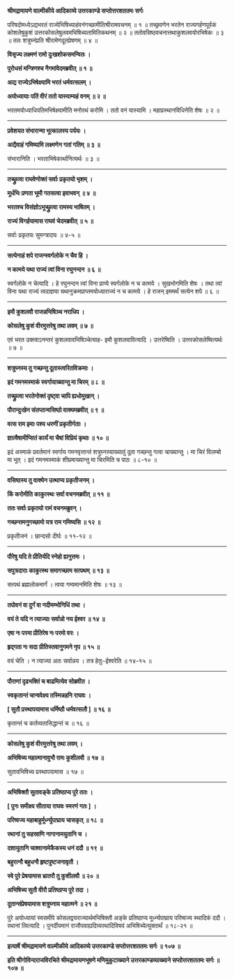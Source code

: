 **श्रीमद्रामायणे वाल्मीकीये आदिकाव्ये उत्तरकाण्डे सप्तोत्तरशततमः सर्गः**

परिषदोमध्येऽद्यभरतं राज्येभिषिच्याहंवनंगच्छामीतिश्रीरामवचनम् ॥ १ ॥ तच्छ्रवणेन भरतेन राज्यगर्हणपूर्वकं कोशलेषुकुशं उत्तरकोसलेषुलवमभिषिच्यतामितिकथनम् ॥ २ ॥ ततोवसिष्ठवचनात्तथाकुशलवयोरभिषेकः ॥ ३ ॥ ततः शत्रुघ्नंप्रति श्रीरामेणदूतप्रेषणम् ॥ ४ ॥

**विसृज्य लक्ष्मणं रामो दुःखशोकसमन्वितः ।**

**पुरोधसं मन्त्रिणश्च नैगमांवेदमब्रवीत् ॥ १ ॥**

**अद्य राज्येऽभिषेक्ष्यामि भरतं धर्मवत्सलम् ।**

**अयोध्यायाः पतिं वीरं ततो यास्याम्यहं वनम् ॥ २ ॥**

भरतमयोध्याधिपतिमभिषेक्ष्यामीति मनोरथं करोमि । ततो वनं यास्यामि । महाप्रस्थानविधिनेति शेषः ॥ २ ॥

****

**प्रवेशयत संभारान्मा भूत्कालस्य पर्ययः ।**

**अद्यैवाहं गमिष्यामि लक्ष्मणेन गतां गतिम् ॥ ३ ॥**

संभारानिति । भरताभिषेकार्थानित्यर्थः ॥ ३ ॥

****

**तच्छ्रुत्वा राघवेणोक्तं सर्वाः प्रकृतयो भृशम् ।**

**मूर्धभिः प्रणता भूमौ गतसत्वा इवाभवन् ॥ ४ ॥**

**भरतश्च विसंज्ञोऽभूच्छ्रुत्वा रामस्य भाषितम् ।**

**राज्यं विगर्हयामास राघवं चेदमब्रवीत् ॥ ५ ॥**

सर्वाः प्रकृतयः सुमन्त्रादयः ॥ ४-५ ॥

****

**सत्येनाहं शपे राजन्स्वर्गलोके न चैव हि ।**

**न कामये यथा राज्यं त्वां विना रघुनन्दन ॥ ६ ॥**

स्वर्गलोके न चेत्यादि । हे रघुनन्दन त्वां विना प्राप्ये स्वर्गलोके न च कामये । सुखभोगमिति शेषः । तथा त्वां विना यथा राज्यं त्वदाज्ञया यथानुक्रमप्राप्तमयोध्याराज्यं न च कामये । हे राजन् इममर्थं सत्येन शपे ॥ ६ ॥

****

**इमौ कुशलवौ राजन्नभिषिञ्च नराधिप ।**

**कोसलेषु कुशं वीरमुत्तरेषु तथा लवम् ॥ ७ ॥**

एवं भरत उक्त्वाऽनन्तरं कुशलवावभिषिञ्चेत्याह- इमौ कुशलवावित्यादि । उत्तरेष्विति । उत्तरकोसलेष्वित्यर्थः ॥ ७ ॥

****

**शत्रुघ्नस्य तु गच्छन्तु दूतास्त्वरितविक्रमाः ।**

**इदं गमनमस्माकं स्वर्गायाख्यान्तु मा चिरम् ॥ ८ ॥**

**तच्छ्रुत्वा भरतेनोक्तं दृष्ट्वा चापि ह्यधोमुखान् ।**

**पौरान्दुःखेन संतप्तान्वसिष्ठो वाक्यमब्रवीत् ॥ ९ ॥**

**वत्स राम इमाः पश्य धरणीं प्रकृतीर्गताः ।**

**ज्ञात्वैषामीप्सितं कार्यं मा चैषां विप्रियं कृथाः ॥ १० ॥**

इदं अस्माकं प्रवर्तमानं स्वर्गाय गमनवृत्तान्तं शत्रुघ्नस्याख्यातुं दूता गच्छन्तु गत्वा चाख्यान्तु । मा चिरं विलम्बो मा भूत् । इदं गमनमस्माकं शीघ्रमाख्यान्तु मा चिरमिति च पाठः ॥ ८-१० ॥

****

**वसिष्ठस्य तु वाक्येन उत्थाप्य प्रकृतीजनम् ।**

**किं करोमीति काकुत्स्थः सर्वा वचनमब्रवीत् ॥ ११ ॥**

**ततः सर्वाः प्रकृतयो रामं वचनमब्रुवन् ।**

**गच्छन्तमनुगच्छामो यत्र राम गमिष्यसि ॥ १२ ॥**

प्रकृतीजनं । छान्दसो दीर्घः ॥ ११-१२ ॥

****

**पौरेषु यदि ते प्रीतिर्यदि स्नेहो ह्यनुत्तमः ।**

**सपुत्रदाराः काकुत्स्थ समागच्छाम सत्पथम् ॥ १३ ॥**

सत्पथं ब्रह्मलोकमार्गं । त्वया गम्यमानमिति शेषः ॥ १३ ॥

****

**तपोवनं वा दुर्गं वा नदीमम्भोनिधिं तथा ।**

**वयं ते यदि न त्याज्याः सर्वान्नो नय ईश्वर ॥ १४ ॥**

**एषा नः परमा प्रीतिरेष नः परमो वरः ।**

**हृद्गता नः सदा ग्रीतिस्तवानुगमने नृप ॥ १५ ॥**

वयं चेति । न त्याज्या अतः सर्वान्नय । तत्र हेतुः-ईश्वरेति ॥ १४-१५ ॥

****

**पौराणां दृढभक्तिं च बाढमित्येव सोब्रवीत ।**

**स्वकृतान्तं चान्ववेक्ष्य तस्मिन्नहनि राघवः ।**

**\[ सुतौ प्रस्थापयामास धर्मिष्ठौ धर्मवत्सलौ \] ॥ १६ ॥**

कृतान्तं च कर्तव्यतासिद्धान्तं च ॥ १६ ॥

****

**कोसलेषु कुशं वीरमुत्तरेषु तथा लवम् ।**

**अभिषिच्य महात्मानावुभौ रामः कुशीलवौ ॥ १७ ॥**

सुतावभिषिच्य प्रस्थापयामास ॥ १७ ॥

****

**अभिषिक्तौ सुतावङ्के प्रतिष्ठाप्य पुरे ततः ।**

**\[ पुनः समीक्ष्य सीताया राघवः स्मरणं गतः \] ।**

**परिष्वज्य महाबाहुर्मूर्ध्न्युपाघ्राय चासकृत् ॥ १८ ॥**

**रथानां तु सहस्राणि नागानामयुतानि च ।**

**दशायुतानि चाश्वानामेकैकस्य धनं ददौ ॥ १९ ॥**

**बहुरत्नौ बहुधनौ हृष्टपुष्टजनावृतौ ।**

**स्वे पुरे प्रेषयामास भ्रातरौ तु कुशीलवौ ॥ २० ॥**

**अभिषिच्य सुतौ वीरौ प्रतिष्ठाप्य पुरे तदा ।**

**दूतान्संप्रेषयामास शत्रुघ्नाय महात्मने ॥ २१ ॥**

पुरे अयोध्यायां स्वसमीपे कोसलद्वयराज्यार्थमभिषिक्तौ अङ्के प्रतिष्ठाप्य मूर्ध्न्यपाघ्राय परिष्वज्य स्थादिकं ददौ । रथानां त्वित्यादि । पुनर्दीयमानं राजौपवाह्यदिव्यरथादिविषयं अभिषिच्येत्युक्तार्थं ॥ १८-२१ ॥

****

**इत्यार्षे श्रीमद्रामायणे वाल्मीकीये आदिकाव्ये उत्तरकाण्डे सप्तोत्तरशततमः सर्गः ॥ १०७ ॥**

**इति श्रीगोविन्दराजविरचिते श्रीमद्रामायणभूषणे मणिमुकुटाख्याने उत्तरकाण्डव्याख्याने सप्तोत्तरशततमः सर्गः ॥ १०७ ॥**
